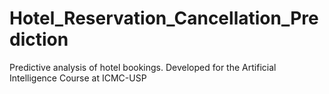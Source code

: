 # Hotel_Reservation_Cancellation_Prediction
Predictive analysis of hotel bookings. 
Developed for the Artificial Intelligence Course at ICMC-USP
